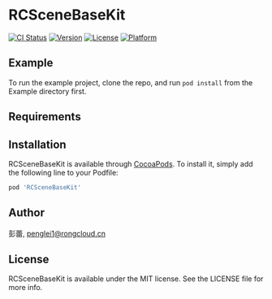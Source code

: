 # RCSceneBaseKit

[![CI Status](https://img.shields.io/travis/彭蕾/RCSceneBaseKit.svg?style=flat)](https://travis-ci.org/彭蕾/RCSceneBaseKit)
[![Version](https://img.shields.io/cocoapods/v/RCSceneBaseKit.svg?style=flat)](https://cocoapods.org/pods/RCSceneBaseKit)
[![License](https://img.shields.io/cocoapods/l/RCSceneBaseKit.svg?style=flat)](https://cocoapods.org/pods/RCSceneBaseKit)
[![Platform](https://img.shields.io/cocoapods/p/RCSceneBaseKit.svg?style=flat)](https://cocoapods.org/pods/RCSceneBaseKit)

## Example

To run the example project, clone the repo, and run `pod install` from the Example directory first.

## Requirements

## Installation

RCSceneBaseKit is available through [CocoaPods](https://cocoapods.org). To install
it, simply add the following line to your Podfile:

```ruby
pod 'RCSceneBaseKit'
```

## Author

彭蕾, penglei1@rongcloud.cn

## License

RCSceneBaseKit is available under the MIT license. See the LICENSE file for more info.
